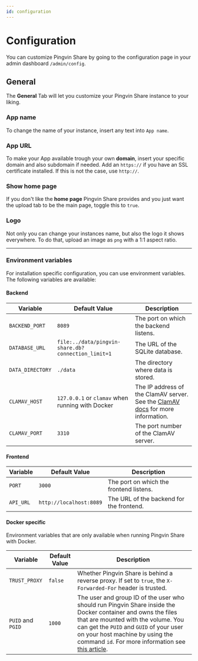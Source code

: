 ```yaml
---
id: configuration
---
```


# Configuration

You can customize Pingvin Share by going to the configuration page in your admin dashboard `/admin/config`.

## General

The **General** Tab will let you customize your Pingvin Share instance to your liking.

### App name

To change the name of your instance, insert any text into `App name`.

### App URL

To make your App available trough your own **domain**, insert your specific domain and also subdomain if needed. Add an `https://` if you have an SSL certificate installed. If this is not the case, use `http://`.

### Show home page

If you don't like the **home page** Pingvin Share provides and you just want the upload tab to be the main page, toggle this to `true`.

### Logo

Not only you can change your instances name, but also the logo it shows everywhere. To do that, upload an image as `png` with a 1:1 aspect ratio.

---

### Environment variables

For installation specific configuration, you can use environment variables. The following variables are available:

#### Backend

| Variable         | Default Value                                      | Description                                                                                              |
| ---------------- | -------------------------------------------------- | -------------------------------------------------------------------------------------------------------- |
| `BACKEND_PORT`   | `8089`                                             | The port on which the backend listens.                                                                   |
| `DATABASE_URL`   | `file:../data/pingvin-share.db?connection_limit=1` | The URL of the SQLite database.                                                                          |
| `DATA_DIRECTORY` | `./data`                                           | The directory where data is stored.                                                                      |
| `CLAMAV_HOST`    | `127.0.0.1` or `clamav` when running with Docker   | The IP address of the ClamAV server. See the [ClamAV docs](integrations.md#clamav) for more information. |
| `CLAMAV_PORT`    | `3310`                                             | The port number of the ClamAV server.                                                                    |

#### Frontend

| Variable  | Default Value           | Description                              |
| --------- | ----------------------- | ---------------------------------------- |
| `PORT`    | `3000`                  | The port on which the frontend listens.  |
| `API_URL` | `http://localhost:8089` | The URL of the backend for the frontend. |

#### Docker specific
Environment variables that are only available when running Pingvin Share with Docker.

| Variable      | Default Value | Description                                                                                                 |
| ------------- | ------------- | ----------------------------------------------------------------------------------------------------------- |
| `TRUST_PROXY` | `false`       | Whether Pingvin Share is behind a reverse proxy. If set to `true`, the `X-Forwarded-For` header is trusted. |
| `PUID` and `PGID` | `1000`       |  The user and group ID of the user who should run Pingvin Share inside the Docker container and owns the files that are mounted with the volume. You can get the `PUID` and `GUID` of your user on your host machine by using the command `id`. For more information see [this article](https://docs.linuxserver.io/general/understanding-puid-and-pgid/#using-the-variables). |
